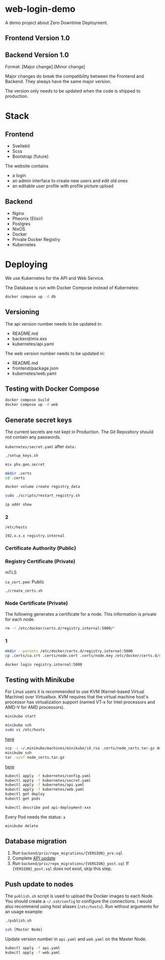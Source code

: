 # web-login-demo

A demo project about Zero Downtime Deployment.

## Frontend Version 1.0

## Backend Version 1.0

Format: [Major change].[Minor change]

Major changes do break the compatibility between the Frontend and Backend.
They always have the same major version.

The version only needs to be updated when the code is shipped to production.

# Stack

## Frontend

- Sveltekit
- Scss
- Bootstrap (future)

The website contains

- a login
- an admin interface to create new users and edit old ones
- an editable user profile with profile picture upload

## Backend

- Nginx
- Pheonix (Elixir)
- Postgres
- NixOS
- Docker
- Private Docker Registry
- Kubernetes

# Deploying

We use Kubernetes for the API and Web Service.

The Database is run with Docker Compose instead of Kubernetes:

```bash
docker compose up -d db
```

## Versioning

The api version number needs to be updated in:

- README.md
- backend/mix.exs
- kubernetes/api.yaml

The web version number needs to be updated in:

- README.md
- frontend/package.json
- kubernetes/web.yaml

## Testing with Docker Compose

```bash
docker compose build
docker compose up -d web
```

## Generate secret keys

The current secrets are not kept in Production. The Git Repository should not contain any passwords.

`kubernetes/secret.yaml` after `data:`

```bash
./setup_keys.sh
```

```bash
mix phx.gen.secret
```

```bash
mkdir .certs
cd .certs
```

```bash
docker volume create registry_data
```

```bash
sudo ./scripts/restart_registry.sh
```

```bash
ip addr show
```

### 2

`/etc/hosts`

```
192.x.x.x registry.internal
```

### Certificate Authority (Public)
### Registry Certificate (Private)

mTLS

`ca_cert.pem`: Public

```bash
./create_certs.sh
```

### Node Certificate (Private)

The following generates a certificate for a node. This information is private for each node.

```bash
rm -r /etc/docker/certs.d/registry.internal:5000/*
```

### 1

```bash
mkdir --parents /etc/docker/certs.d/registry.internal:5000
cp .certs/ca.crt .certs/node.cert .certs/node.key /etc/docker/certs.d/registry.internal:5000
```

```bash
docker login registry.internal:5000
```

## Testing with Minikube

For Linux users it is recommended to use KVM (Kernel-based Virtual Machine) over Virtualbox.
KVM requires that the virtual machine host's processor has
virtualization support (named VT-x for Intel processors and AMD-V for AMD processors).

```bash
minikube start
```

```bash
minikube ssh
sudo vi /etc/hosts
```

[here](###2)

```bash
scp -i ~/.minikube/machines/minikube/id_rsa .certs/node_certs.tar.gz docker@$(minikube ip):/home/docker/
minikube ssh
tar -xzvf node_certs.tar.gz
```

[here](###1)

```bash
kubectl apply -f kubernetes/config.yaml
kubectl apply -f kubernetes/secret.yaml
kubectl apply -f kubernetes/api.yaml
kubectl apply -f kubernetes/web.yaml
kubectl get deploy
kubectl get pods
```

```bash
kubectl describe pod api-deployment-xxx
```

Every Pod needs the status: `a`

```bash
minikube delete
```

## Database migration

1. Run `backend/priv/repo_migrations/{VERSION}_pre.sql`
2. Complete [API update](##update-api)
3. Run `backend/priv/repo_migrations/{VERSION}_post.sql`
   If `{VERSION}_post.sql` does not exist, skip this step.

## Push update to nodes

The `publish.sh` script is used to upload the Docker images to each Node.
You should create a `~/.ssh/config` to configure the connections.
I would also recommend using host aliases (`/etc/hosts`). Run without arguments
for an usage example:

```bash
./publish.sh
```

```bash
ssh [Master Node]
```

Update version number in `api.yaml` and `web.yaml` on the Master Node.

```bash
kubectl apply -f api.yaml
kubectl apply -f web.yaml
```
